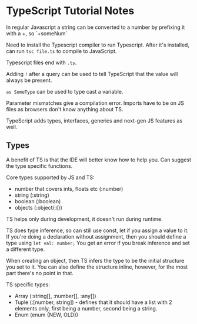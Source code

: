 <h1>TypeScript Tutorial Notes</h1>
In regular Javascript a string can be converted to a number by prefixing it with a +, so `+someNum`

Need to install the Typescript compiler to run Typescript.
After it's installed, can run `tsc file.ts` to compile to JavaScript.

Typescript files end with `.ts`.

Adding `!` after a query can be used to tell TypeScript that the value will always be present.

`as SomeType` can be used to type cast a variable.

Parameter mismatches give a compilation error.
Imports have to be on JS files as browsers don't know anything about TS.

TypeScript adds types, interfaces, generics and next-gen JS features as well.

<h2>Types</h2>
A benefit of TS is that the IDE will better know how to help you. Can suggest the type specific functions.

Core types supported by JS and TS:
* number that covers ints, floats etc (:number)
* string (:string)
* boolean (:boolean)
* objects (:object/:{})

TS helps only during development, it doesn't run during runtime.

TS does type inference, so can still use const, let if you assign a value to it.
If you're doing a declaration without assignment, then you should define a type using `let val: number;`
You get an error if you break inference and set a different type.

When creating an object, then TS infers the type to be the initial structure you set to it. You can also define the structure inline, however, for the most part there's no point in that.

TS specific types:
* Array (:string[], :number[], :any[])
* Tuple (:[number, string]) - defines that it should have a list with 2 elements only, first being a number, second being a string.
* Enum (enum {NEW, OLD})